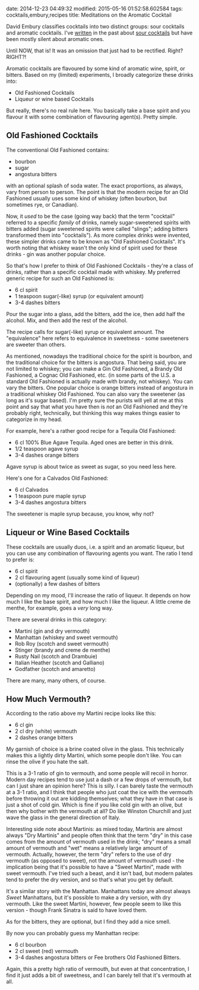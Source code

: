 date: 2014-12-23 04:49:32
modified: 2015-05-16 01:52:58.602584
tags: cocktails,embury,recipes
title: Meditations on the Aromatic Cocktail

David Embury classifies cocktails into two distinct groups: sour cocktails
and aromatic cocktails. I've [written][1] in the past about
[sour cocktails][2] but have been mostly silent about aromatic ones.

Until NOW, that is! It was an omission that just had to be rectified.
Right? RIGHT?!

Aromatic cocktails are flavoured by some kind of aromatic wine, spirit, or
bitters. Based on my (limited) experiments, I broadly categorize these
drinks into:

 * Old Fashioned Cocktails
 * Liqueur or wine based Cocktails

But really, there's no real rule here.  You basically take a base spirit and
you flavour it with some combination of flavouring agent(s). Pretty simple.

## Old Fashioned Cocktails

The conventional Old Fashioned contains:
 
 * bourbon
 * sugar
 * angostura bitters

with an optional splash of soda water.  The exact proportions, as always,
vary from person to person.  The point is that the modern recipe for an Old
Fashioned usually uses some kind of whiskey (often bourbon, but sometimes
rye, or Canadian).

Now, it *used* to be the case (going way back) that the term "cocktail"
referred to a specific *family* of drinks, namely sugar-sweetened spirits
with bitters added (sugar sweetened spirits were called "slings"; adding
bitters transformed them into "cocktails").  As more complex drinks were
invented, these simpler drinks came to be known as "Old Fashioned
Cocktails".  It's worth noting that whiskey wasn't the only kind of spirit
used for these drinks - gin was another popular choice.

So that's how I prefer to think of Old Fashioned Cocktails - they're a class
of drinks, rather than a specific cocktail made with whiskey.  My preferred
generic recipe for such an Old Fashioned is:

 * 6 cl spirit
 * 1 teaspoon sugar(-like) syrup (or equivalent amount)
 * 3-4 dashes bitters

Pour the sugar into a glass, add the bitters, add the ice, then add half the
alcohol. Mix, and then add the rest of the alcohol.

The recipe calls for sugar(-like) syrup or equivalent amount.  The
"equivalence" here refers to equivalence in sweetness - some sweeteners are
sweeter than others.

As mentioned, nowadays the traditional choice for the spirit is bourbon, and
the traditional choice for the bitters is angostura.  That being said, you
are not limited to whiskey; you can make a Gin Old Fashioned, a Brandy Old
Fashioned, a Cognac Old Fashioned, etc. (in some parts of the U.S. a
standard Old Fashioned is actually made with brandy, not whiskey).  You can
vary the bitters.  One popular choice is orange bitters instead of angostura
in a traditional whiskey Old Fashioned.  You can also vary the sweetener (as
long as it's sugar based).  I'm pretty sure the purists will yell at me at
this point and say that what you have then is *not* an Old Fashioned and
they're probably right, technically, but thinking this way makes things
easier to categorize in my head.

For example, here's a rather good recipe for a Tequila Old Fashioned:

 * 6 cl 100% Blue Agave Tequila.  Aged ones are better in this drink.
 * 1/2 teaspoon agave syrup
 * 3-4 dashes orange bitters

Agave syrup is about twice as sweet as sugar, so you need less here.

Here's one for a Calvados Old Fashioned:

 * 6 cl Calvados
 * 1 teaspoon pure maple syrup
 * 3-4 dashes angostura bitters

The sweetener is maple syrup because, you know, why not?

## Liqueur or Wine Based Cocktails

These cocktails are usually duos, i.e. a spirit and an aromatic liqueur, but
you can use any combination of flavouring agents you want.  The ratio I tend
to prefer is:

 * 6 cl spirit
 * 2 cl flavouring agent (usually some kind of liqueur)
 * (optionally) a few dashes of bitters

Depending on my mood, I'll increase the ratio of liqueur.  It depends on how
much I like the base spirit, and how much I like the liqueur.  A little
creme de menthe, for example, goes a *very* long way.

There are several drinks in this category:

 * Martini (gin and dry vermouth)
 * Manhattan (whiskey and sweet vermouth)
 * Rob Roy (scotch and sweet vermouth)
 * Stinger (brandy and creme de menthe)
 * Rusty Nail (scotch and Drambuie)
 * Italian Heather (scotch and Galliano)
 * Godfather (scotch and amaretto)

There are many, many others, of course.

## How Much Vermouth?

According to the ratio above my Martini recipe looks like this:

 * 6 cl gin
 * 2 cl dry (white) vermouth
 * 2 dashes orange bitters

My garnish of choice is a brine coated olive in the glass.  This technically
makes this a lightly dirty Martini, which some people don't like.  You can
rinse the olive if you hate the salt.

This is a 3-1 ratio of gin to vermouth, and some people will recoil in
horror.  Modern day recipes tend to use just a dash or a few drops of
vermouth, but can I just share an opinion here?  This is silly.  I can
barely taste the vermouth at a 3-1 ratio, and I think that people who just
coat the ice with the vermouth before throwing it out are kidding
themselves; what they have in that case is just a shot of cold gin.  Which
is fine if you like cold gin with an olive, but then why bother with the
vermouth at all?  Do like Winston Churchill and just wave the glass in the
general direction of Italy.

Interesting side note about Martinis: as mixed today, Martinis are almost
always "Dry Martinis" and people often think that the term "dry" in this
case comes from the amount of vermouth used in the drink; "dry" means a
small amount of vermouth and "wet" means a relatively large amount of
vermouth. Actually, however, the term "dry" refers to the use of dry vermouth
(as opposed to sweet), not the amount of vermouth used - the implication
being that it's possible to have a "Sweet Martini", made with sweet
vermouth. I've tried such a beast, and it isn't bad, but modern palates tend
to prefer the dry version, and so that's what you get by default.

It's a similar story with the Manhattan. Manhattans today are almost always
*Sweet* Manhattans, but it's possible to make a dry version, with dry
vermouth. Like the sweet Martini, however, few people seem to like this
version - though Frank Sinatra is said to have loved them.

As for the bitters, they are optional, but I find they add a nice smell.

By now you can probably guess my Manhattan recipe:

 * 6 cl bourbon
 * 2 cl sweet (red) vermouth
 * 3-4 dashes angostura bitters or Fee brothers Old Fashioned Bitters.

Again, this a pretty high ratio of vermouth, but even at that concentration, I
find it just adds a bit of sweetness, and I can barely tell that it's
vermouth at all.

[1]: /blog/2012/09/14/embury-sours
[2]: /blog/2014/12/22/more-sour-cocktails
[3]: http://en.wikipedia.org/wiki/The_Fine_Art_of_Mixing_Drinks
